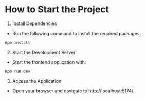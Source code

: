 # How to Start the Project

1) Install Dependencies
- Run the following command to install the required packages:

```
npm install
```

2) Start the Development Server
- Start the frontend application with:

```
npm run dev
```

3) Access the Application
- Open your browser and navigate to http://localhost:5174/.